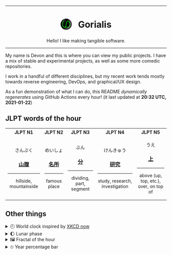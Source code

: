 ***

<h1 align="center">
<sub>
    <img src="readme/resources/avatar.png" height="36">
</sub>
&nbsp;
Gorialis
</h1>
<p align="center">
Hello! I like making tangible software.
</p>

***

My name is Devon and this is where you can view my public projects. I have a mix of stable and experimental projects, as well as some more comedic repositories.

I work in a handful of different disciplines, but my recent work tends mostly towards reverse engineering, DevOps, and graphical/UX design.

As a fun demonstration of what I can do, this README *dynamically regenerates* using GitHub Actions every hour! (it last updated at **20:32 UTC, 2021-01-22**)

<h2>JLPT words of the hour</h2>
<table>
    <tr>
        <th>JLPT N1</th>
        <th>JLPT N2</th>
        <th>JLPT N3</th>
        <th>JLPT N4</th>
        <th>JLPT N5</th>
    </tr>
    <tr>
        <td>
            <p align="center">さんぷく</p>
            <h3 align="center"><b><a href="https://jisho.org/search/%E5%B1%B1%E8%85%B9">山腹</a></b></h3>
            <hr>
            <p align="center">hillside,<wbr> mountainside</p>
        </td>
        <td>
            <p align="center">めいしょ</p>
            <h3 align="center"><b><a href="https://jisho.org/search/%E5%90%8D%E6%89%80">名所</a></b></h3>
            <hr>
            <p align="center">famous place</p>
        </td>
        <td>
            <p align="center">ぶん</p>
            <h3 align="center"><b><a href="https://jisho.org/search/%E5%88%86">分</a></b></h3>
            <hr>
            <p align="center">dividing,<wbr> part,<wbr> segment</p>
        </td>
        <td>
            <p align="center">けんきゅう</p>
            <h3 align="center"><b><a href="https://jisho.org/search/%E7%A0%94%E7%A9%B6">研究</a></b></h3>
            <hr>
            <p align="center">study,<wbr> research,<wbr> investigation</p>
        </td>
        <td>
            <p align="center">うえ</p>
            <h3 align="center"><b><a href="https://jisho.org/search/%E4%B8%8A">上</a></b></h3>
            <hr>
            <p align="center">above (up,<wbr> top,<wbr> etc.),<wbr> over,<wbr> on top of</p>
        </td>
    </tr>
</table>

<h2>Other things</h2>
<details>
<summary>🕗  World clock inspired by <a href="https://xkcd.com/now">XKCD now</a></summary>

> <img src="generated/now.png" width="512">

</details>
<details>
<summary>🌔 Lunar phase</summary>

The moon is approximately 34.71% through its phase (Waxing Gibbous).

</details>
<details>
<summary>&#x1f5bc; Fractal of the hour</summary>

> <img src="generated/fractal.png" width="512">

</details>
<details>
<summary>&#x23f2; Year percentage bar</summary>
<pre><code>2021 [█▁▁▁▁▁▁▁▁▁▁▁▁▁▁▁▁▁▁▁] 5.99%</code></pre>
</details>
